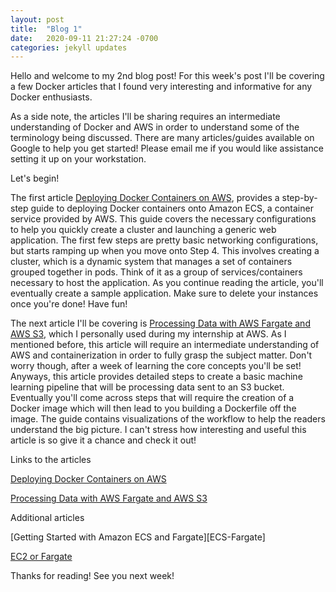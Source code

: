 ```yaml
---
layout: post
title:  "Blog 1"
date:   2020-09-11 21:27:24 -0700
categories: jekyll updates
---
```


Hello and welcome to my 2nd blog post! For this week's post I'll be covering a few Docker articles that I found very interesting and informative for any Docker enthusiasts.

As a side note, the articles I'll be sharing requires an intermediate understanding of Docker and AWS in order to understand some of the terminology being discussed. There are many articles/guides available on Google to help you get started! Please email me if you would like assistance setting it up on your workstation.

Let's begin! 

The first article [Deploying Docker Containers on AWS][Docker-AWS], provides a step-by-step guide to deploying Docker containers onto Amazon ECS, a container service provided by AWS. This guide covers the necessary configurations to help you quickly create a cluster and launching a generic web application. The first few steps are pretty basic networking configurations, but starts ramping up when you move onto Step 4. This involves creating a cluster, which is a dynamic system that manages a set of containers grouped together in pods. Think of it as a group of services/containers necessary to host the application. As you continue reading the article, you'll eventually create a sample application. Make sure to delete your instances once you're done! Have fun! 

The next article I'll be covering is [Processing Data with AWS Fargate and AWS S3][Fargate-S3], which I personally used during my internship at AWS. As I mentioned before, this article will require an intermediate understanding of AWS and containerization in order to fully grasp the subject matter. Don't worry though, after a week of learning the core concepts you'll be set! Anyways, this article provides detailed steps to create a basic machine learning pipeline that will be processing data sent to an S3 bucket. Eventually you'll come across steps that will require the creation of a Docker image which will then lead to you building a Dockerfile off the image. The guide contains visualizations of the workflow to help the readers understand the big picture. I can't stress how interesting and useful this article is so give it a chance and check it out!

Links to the articles

[Deploying Docker Containers on AWS][Docker-AWS]

[Processing Data with AWS Fargate and AWS S3][Fargate-S3]

Additional articles

[Getting Started with Amazon ECS and Fargate][ECS-Fargate]

[EC2 or Fargate][EC2-or-Fargate]

Thanks for reading! See you next week!

[Docker-AWS]: https://aws.amazon.com/getting-started/hands-on/deploy-docker-containers/
[EC2-Fargate]: https://docs.aws.amazon.com/AmazonECS/latest/developerguide/getting-started-fargate.html
[Fargate-S3]: https://towardsdatascience.com/how-to-automatically-process-data-with-aws-fargate-when-upload-on-aws-s3-cbd2607c2880
[EC2-or-Fargate]: https://containersonaws.com/introduction/ec2-or-aws-fargate/ 

